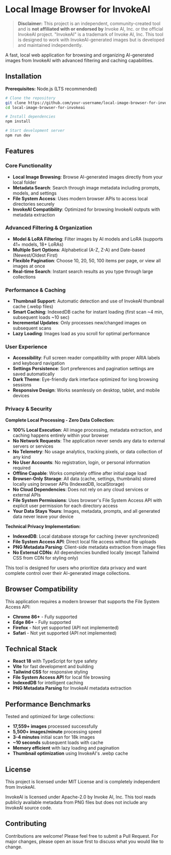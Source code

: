 # Local Image Browser for InvokeAI

> **Disclaimer:** This project is an independent, community-created tool and is **not affiliated with or endorsed by** Invoke AI, Inc. or the official InvokeAI project. "InvokeAI" is a trademark of Invoke AI, Inc. This tool is designed to work with InvokeAI-generated images but is developed and maintained independently.

A fast, local web application for browsing and organizing AI-generated images from InvokeAI with advanced filtering and caching capabilities.

## Installation

**Prerequisites:** Node.js (LTS recommended)

```bash
# Clone the repository
git clone https://github.com/your-username/local-image-browser-for-invokeai.git
cd local-image-browser-for-invokeai

# Install dependencies
npm install

# Start development server
npm run dev
```

## Features

### Core Functionality
- **Local Image Browsing**: Browse AI-generated images directly from your local folder
- **Metadata Search**: Search through image metadata including prompts, models, and settings
- **File System Access**: Uses modern browser APIs to access local directories securely
- **InvokeAI Compatibility**: Optimized for browsing InvokeAI outputs with metadata extraction

### Advanced Filtering & Organization
- **Model & LoRA Filtering**: Filter images by AI models and LoRA (supports 41+ models, 18+ LoRAs)
- **Multiple Sort Options**: Alphabetical (A-Z, Z-A) and Date-based (Newest/Oldest First)
- **Flexible Pagination**: Choose 10, 20, 50, 100 items per page, or view all images at once
- **Real-time Search**: Instant search results as you type through large collections

### Performance & Caching
- **Thumbnail Support**: Automatic detection and use of InvokeAI thumbnail cache (.webp files)
- **Smart Caching**: IndexedDB cache for instant loading (first scan ~4 min, subsequent loads ~10 sec)
- **Incremental Updates**: Only processes new/changed images on subsequent scans
- **Lazy Loading**: Images load as you scroll for optimal performance

### User Experience
- **Accessibility**: Full screen reader compatibility with proper ARIA labels and keyboard navigation
- **Settings Persistence**: Sort preferences and pagination settings are saved automatically
- **Dark Theme**: Eye-friendly dark interface optimized for long browsing sessions
- **Responsive Design**: Works seamlessly on desktop, tablet, and mobile devices

### Privacy & Security

**Complete Local Processing - Zero Data Collection:**

- **100% Local Execution**: All image processing, metadata extraction, and caching happens entirely within your browser
- **No Network Requests**: The application never sends any data to external servers or services
- **No Telemetry**: No usage analytics, tracking pixels, or data collection of any kind
- **No User Accounts**: No registration, login, or personal information required
- **Offline Capable**: Works completely offline after initial page load
- **Browser-Only Storage**: All data (cache, settings, thumbnails) stored locally using browser APIs (IndexedDB, localStorage)
- **No Cloud Dependencies**: Does not rely on any cloud services or external APIs
- **File System Permissions**: Uses browser's File System Access API with explicit user permission for each directory access
- **Your Data Stays Yours**: Images, metadata, prompts, and all generated data never leave your device

**Technical Privacy Implementation:**
- **IndexedDB**: Local database storage for caching (never synchronized)
- **File System Access API**: Direct local file access without file uploads
- **PNG Metadata Parsing**: Client-side metadata extraction from image files
- **No External CDNs**: All dependencies bundled locally (except Tailwind CSS from CDN for styling only)

This tool is designed for users who prioritize data privacy and want complete control over their AI-generated image collections.

## Browser Compatibility

This application requires a modern browser that supports the File System Access API:

- **Chrome 86+** - Fully supported
- **Edge 86+** - Fully supported  
- **Firefox** - Not yet supported (API not implemented)
- **Safari** - Not yet supported (API not implemented)

## Technical Stack

- **React 18** with TypeScript for type safety
- **Vite** for fast development and building  
- **Tailwind CSS** for responsive styling
- **File System Access API** for local file browsing
- **IndexedDB** for intelligent caching
- **PNG Metadata Parsing** for InvokeAI metadata extraction

## Performance Benchmarks

Tested and optimized for large collections:

- **17,559+ images** processed successfully
- **5,500+ images/minute** processing speed
- **3-4 minutes** initial scan for 18k images
- **~10 seconds** subsequent loads with cache
- **Memory efficient** with lazy loading and pagination
- **Thumbnail optimization** using InvokeAI's .webp cache

## License

This project is licensed under MIT License and is completely independent from InvokeAI. 

InvokeAI is licensed under Apache-2.0 by Invoke AI, Inc. This tool reads publicly available metadata from PNG files but does not include any InvokeAI source code.

## Contributing

Contributions are welcome! Please feel free to submit a Pull Request. For major changes, please open an issue first to discuss what you would like to change.
